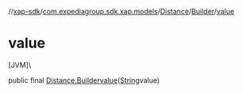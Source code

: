//[xap-sdk](../../../../index.md)/[com.expediagroup.sdk.xap.models](../../index.md)/[Distance](../index.md)/[Builder](index.md)/[value](value.md)

# value

[JVM]\

public final [Distance.Builder](index.md)[value](value.md)([String](https://docs.oracle.com/javase/8/docs/api/java/lang/String.html)value)
